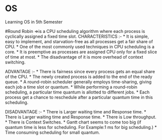 # OS
Learning  OS in 5th Semester

#Round Robin =>is a CPU scheduling algorithm where each process is cyclically assigned a fixed time slot. 
CHARACTERISTICS :-  * It is simple, easy to implement, and starvation-free as all processes get a fair share of CPU.
                    * One of the most commonly used techniques in CPU scheduling is a core.
                    * It is preemptive as processes are assigned CPU only for a fixed slice of time at most.
                    * The disadvantage of it is more overhead of context switching.

ADVANTAGE :-  * There is fairness since every process gets an equal share of the CPU.
              * The newly created process is added to the end of the ready queue.
              * A round-robin scheduler generally employs time-sharing, giving each job a time slot or quantum. 
              * While performing a round-robin scheduling, a particular time quantum is allotted to different jobs. 
              * Each process get a chance to reschedule after a particular quantum time in this scheduling. 

DISADVANTAGE :-   * There is Larger waiting time and Response time.
                  * There is Larger waiting time and Response time.
                  * There is Low throughput.
                  * There is Context Switches.
                  * Gantt chart seems to come too big (if quantum time is less for scheduling. For Example:1 ms for big scheduling.)
                  * Time consuming scheduling for small quantum.
